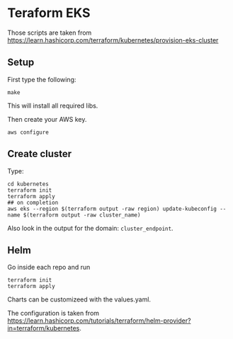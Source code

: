 # Teraform EKS

Those scripts are taken from https://learn.hashicorp.com/terraform/kubernetes/provision-eks-cluster

## Setup

First type the following:

```
make
```

This will install all required libs.

Then create your AWS key.

```
aws configure
```


## Create cluster

Type:

```
cd kubernetes
terraform init
terraform apply
## on completion
aws eks --region $(terraform output -raw region) update-kubeconfig --name $(terraform output -raw cluster_name)
```

Also look in the output for the domain: `cluster_endpoint`.

## Helm

Go inside each repo and run

```
terraform init
terraform apply
```

Charts can be customizeed with the values.yaml.

The configuration is taken from https://learn.hashicorp.com/tutorials/terraform/helm-provider?in=terraform/kubernetes.